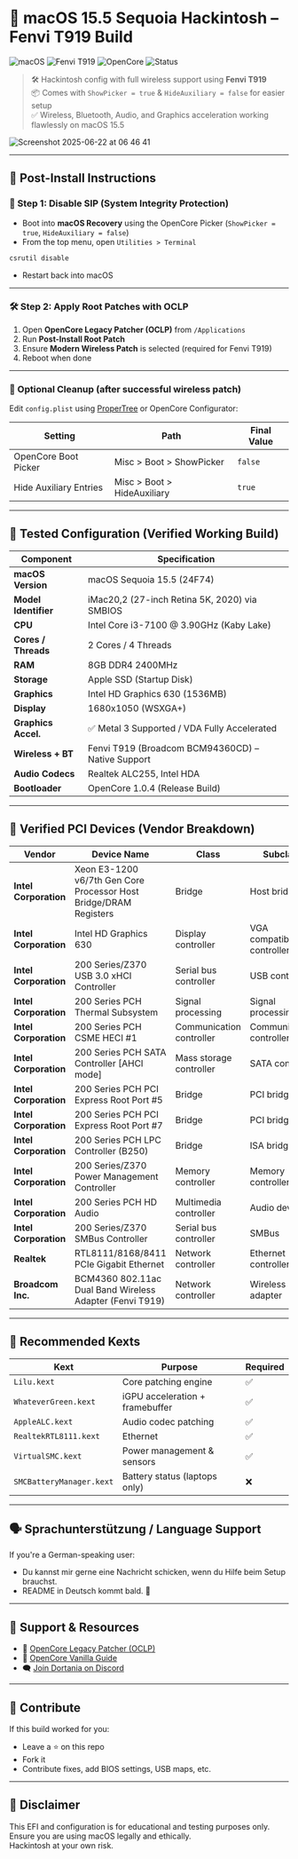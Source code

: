 # 🍏 macOS 15.5 Sequoia Hackintosh – Fenvi T919 Build  
![macOS](https://img.shields.io/badge/macOS-15.5_Sequoia-blue.svg)
![Fenvi T919](https://img.shields.io/badge/WiFi-Bluetooth_Ready-green.svg)
![OpenCore](https://img.shields.io/badge/OpenCore-1.0.4-brightgreen.svg)
![Status](https://img.shields.io/badge/Build-Stable-success.svg)

> 🛠️ Hackintosh config with full wireless support using **Fenvi T919**  
> 📦 Comes with `ShowPicker = true` & `HideAuxiliary = false` for easier setup  
> ✅ Wireless, Bluetooth, Audio, and Graphics acceleration working flawlessly on macOS 15.5


![Screenshot 2025-06-22 at 06 46 41](https://github.com/user-attachments/assets/3234014e-d747-4606-b173-fd38e82822d0)



---

## 🚀 Post-Install Instructions

### 🔧 Step 1: Disable SIP (System Integrity Protection)
- Boot into **macOS Recovery** using the OpenCore Picker (`ShowPicker = true`, `HideAuxiliary = false`)
- From the top menu, open `Utilities > Terminal`

```bash
csrutil disable
```

- Restart back into macOS

---

### 🛠️ Step 2: Apply Root Patches with OCLP
1. Open **OpenCore Legacy Patcher (OCLP)** from `/Applications`
2. Run **Post-Install Root Patch**
3. Ensure **Modern Wireless Patch** is selected (required for Fenvi T919)
4. Reboot when done

---

### 🧹 Optional Cleanup (after successful wireless patch)
Edit `config.plist` using [ProperTree](https://github.com/corpnewt/ProperTree) or OpenCore Configurator:

| Setting                | Path                             | Final Value |
|------------------------|----------------------------------|-------------|
| OpenCore Boot Picker   | Misc > Boot > ShowPicker         | `false`     |
| Hide Auxiliary Entries | Misc > Boot > HideAuxiliary      | `true`      |

---

## 🧪 Tested Configuration (Verified Working Build)

| Component            | Specification                                     |
|----------------------|---------------------------------------------------|
| **macOS Version**    | macOS Sequoia 15.5 (24F74)                        |
| **Model Identifier** | iMac20,2 (27-inch Retina 5K, 2020) via SMBIOS     |
| **CPU**              | Intel Core i3-7100 @ 3.90GHz (Kaby Lake)          |
| **Cores / Threads**  | 2 Cores / 4 Threads                               |
| **RAM**              | 8GB DDR4 2400MHz                                  |
| **Storage**          | Apple SSD (Startup Disk)                          |
| **Graphics**         | Intel HD Graphics 630 (1536MB)                    |
| **Display**          | 1680x1050 (WSXGA+)                                |
| **Graphics Accel.**  | ✅ Metal 3 Supported / VDA Fully Accelerated      |
| **Wireless + BT**    | Fenvi T919 (Broadcom BCM94360CD) – Native Support |
| **Audio Codecs**     | Realtek ALC255, Intel HDA                         |
| **Bootloader**       | OpenCore 1.0.4 (Release Build)                    |

---

## 🧩 Verified PCI Devices (Vendor Breakdown)

| Vendor                  | Device Name                                                         | Class                    | Subclass                  |
|-------------------------|----------------------------------------------------------------------|--------------------------|---------------------------|
| **Intel Corporation**   | Xeon E3-1200 v6/7th Gen Core Processor Host Bridge/DRAM Registers    | Bridge                   | Host bridge               |
| **Intel Corporation**   | Intel HD Graphics 630                                                | Display controller       | VGA compatible controller |
| **Intel Corporation**   | 200 Series/Z370 USB 3.0 xHCI Controller                              | Serial bus controller    | USB controller            |
| **Intel Corporation**   | 200 Series PCH Thermal Subsystem                                     | Signal processing        | Signal processing         |
| **Intel Corporation**   | 200 Series PCH CSME HECI #1                                          | Communication controller | Communication controller  |
| **Intel Corporation**   | 200 Series PCH SATA Controller [AHCI mode]                           | Mass storage controller  | SATA controller           |
| **Intel Corporation**   | 200 Series PCH PCI Express Root Port #5                              | Bridge                   | PCI bridge                |
| **Intel Corporation**   | 200 Series PCH PCI Express Root Port #7                              | Bridge                   | PCI bridge                |
| **Intel Corporation**   | 200 Series PCH LPC Controller (B250)                                 | Bridge                   | ISA bridge                |
| **Intel Corporation**   | 200 Series/Z370 Power Management Controller                          | Memory controller        | Memory controller         |
| **Intel Corporation**   | 200 Series PCH HD Audio                                              | Multimedia controller    | Audio device              |
| **Intel Corporation**   | 200 Series/Z370 SMBus Controller                                     | Serial bus controller    | SMBus                     |
| **Realtek**             | RTL8111/8168/8411 PCIe Gigabit Ethernet                              | Network controller       | Ethernet controller       |
| **Broadcom Inc.**       | BCM4360 802.11ac Dual Band Wireless Adapter (Fenvi T919)             | Network controller       | Wireless adapter          |

---

## 🔧 Recommended Kexts

| Kext                   | Purpose                         | Required |
|------------------------|----------------------------------|----------|
| `Lilu.kext`            | Core patching engine             | ✅        |
| `WhateverGreen.kext`   | iGPU acceleration + framebuffer  | ✅        |
| `AppleALC.kext`        | Audio codec patching             | ✅        |
| `RealtekRTL8111.kext`  | Ethernet                         | ✅        |
| `VirtualSMC.kext`      | Power management & sensors       | ✅        |
| `SMCBatteryManager.kext` | Battery status (laptops only) | ❌        |

---

## 🗣️ Sprachunterstützung / Language Support

If you're a German-speaking user:
- Du kannst mir gerne eine Nachricht schicken, wenn du Hilfe beim Setup brauchst.
- README in Deutsch kommt bald. 🙌

---

## 💬 Support & Resources

- 🔗 [OpenCore Legacy Patcher (OCLP)](https://github.com/dortania/OpenCore-Legacy-Patcher)
- 📖 [OpenCore Vanilla Guide](https://dortania.github.io/OpenCore-Install-Guide/)
- 🗨️ [Join Dortania on Discord](https://discord.gg/oclp)

---

## 🌟 Contribute

If this build worked for you:
- Leave a ⭐ on this repo  
- Fork it  
- Contribute fixes, add BIOS settings, USB maps, etc.

---

## 🔐 Disclaimer

This EFI and configuration is for educational and testing purposes only.  
Ensure you are using macOS legally and ethically.  
Hackintosh at your own risk.
